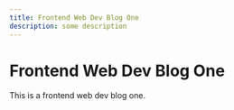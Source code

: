 ```yaml
---
title: Frontend Web Dev Blog One
description: some description
---
```


# Frontend Web Dev Blog One

This is a frontend web dev blog one.
